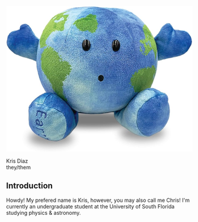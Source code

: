 <head><link rel="stylesheet" href="https://latex.vercel.app/style.css"></head>

<center><img src="https://github.com/chrisd149/chrisd149.github.io/blob/main/images/yo.jpg?raw=true" title="literally me btw"></center>

<p class="author">Kris Diaz <br> they/them</p>

<div class="abstract">
  <h2>Introduction</h2>
  <p>Howdy! My prefered name is Kris, however, you may also call me Chris! I'm currently an undergraduate student at the University of South Florida studying physics & astronomy. 
</p>
</div>



